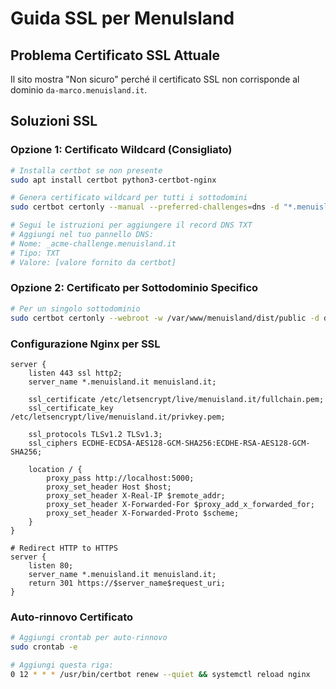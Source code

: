 # Guida SSL per MenuIsland

## Problema Certificato SSL Attuale
Il sito mostra "Non sicuro" perché il certificato SSL non corrisponde al dominio `da-marco.menuisland.it`.

## Soluzioni SSL

### Opzione 1: Certificato Wildcard (Consigliato)
```bash
# Installa certbot se non presente
sudo apt install certbot python3-certbot-nginx

# Genera certificato wildcard per tutti i sottodomini
sudo certbot certonly --manual --preferred-challenges=dns -d "*.menuisland.it" -d "menuisland.it"

# Segui le istruzioni per aggiungere il record DNS TXT
# Aggiungi nel tuo pannello DNS:
# Nome: _acme-challenge.menuisland.it
# Tipo: TXT
# Valore: [valore fornito da certbot]
```

### Opzione 2: Certificato per Sottodominio Specifico
```bash
# Per un singolo sottodominio
sudo certbot certonly --webroot -w /var/www/menuisland/dist/public -d da-marco.menuisland.it
```

### Configurazione Nginx per SSL
```nginx
server {
    listen 443 ssl http2;
    server_name *.menuisland.it menuisland.it;
    
    ssl_certificate /etc/letsencrypt/live/menuisland.it/fullchain.pem;
    ssl_certificate_key /etc/letsencrypt/live/menuisland.it/privkey.pem;
    
    ssl_protocols TLSv1.2 TLSv1.3;
    ssl_ciphers ECDHE-ECDSA-AES128-GCM-SHA256:ECDHE-RSA-AES128-GCM-SHA256;
    
    location / {
        proxy_pass http://localhost:5000;
        proxy_set_header Host $host;
        proxy_set_header X-Real-IP $remote_addr;
        proxy_set_header X-Forwarded-For $proxy_add_x_forwarded_for;
        proxy_set_header X-Forwarded-Proto $scheme;
    }
}

# Redirect HTTP to HTTPS
server {
    listen 80;
    server_name *.menuisland.it menuisland.it;
    return 301 https://$server_name$request_uri;
}
```

### Auto-rinnovo Certificato
```bash
# Aggiungi crontab per auto-rinnovo
sudo crontab -e

# Aggiungi questa riga:
0 12 * * * /usr/bin/certbot renew --quiet && systemctl reload nginx
```